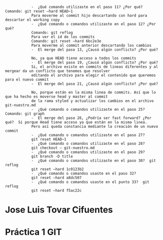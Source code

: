 
                -  ¿Qué comando utilizaste en el paso 11? ¿Por qué?  Comando: git reset —hard HEAD~1
                Para moverme al commit hijo descartando con hard para descartar el working copy
                -  ¿Qué comando o comandos utilizaste en el paso 12? ¿Por qué?
                Comando: git reflog
                Para ver el id de los commits
                Comando: git reset —hard 6bc2e3e
                Para moverme al commit anterior descartando los cambios 
                -  El merge del paso 13, ¿Causó algún conflicto? ¿Por qué?  
                No, ya que HEAD tiene acceso a todos los commits
                -  El merge del paso 19, ¿Causó algún conflicto? ¿Por qué?
                Si, el archivo existe en commits de lineas diferentes y al mergear da un conflicto que tenemos que resolver 
                editando el archivo para elegir el contenido que queremos para el nuevo commit 
                -  El merge del paso 21, ¿Causó algún conflicto? ¿Por qué?  
                No, porque están en la misma linea de commits. Así que lo que ha hecho es moverse head y master al commit 
                de la rama styled y actualizar los cambios en el archivo git-nuestro.md
                -  ¿Qué comando o comandos utilizaste en el paso 25?  Comando: git graph
                -  El merge del paso 26, ¿Podría ser fast forward? ¿Por qué?  Si porque Head tiene acceso ya que están en la misma linea. 
                Pero así queda constancia mediante la creación de un nuevo commit
                -  ¿Qué comando o comandos utilizaste en el paso 27?
                git reset HEAD~1
                -  ¿Qué comando o comandos utilizaste en el paso 28?  
                git checkout — git-nuestro.md
                -  ¿Qué comando o comandos utilizaste en el paso 29?  
                git branch -D title
                -  ¿Qué comando o comandos utilizaste en el paso 30?  git reflog
                git reset —hard 1c0123b2
                -  ¿Qué comando o comandos usaste en el paso 32?  
                git reset —hard a8dc507
                -  ¿Qué comando o comandos usaste en el punto 33?  git reflog
                git reset —hard f5ac22c

# Jose Luis Tovar Cifuentes
# Práctica 1 GIT
